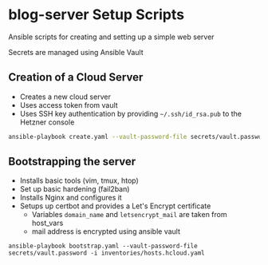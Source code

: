# blog-server Setup Scripts

Ansible scripts for creating and setting up a simple web server

Secrets are managed using Ansible Vault

## Creation of a Cloud Server

- Creates a new cloud server
- Uses access token from vault
- Uses SSH key authentication by providing `~/.ssh/id_rsa.pub` to the Hetzner console

```bash
ansible-playbook create.yaml --vault-password-file secrets/vault.password
```

## Bootstrapping the server

- Installs basic tools (vim, tmux, htop)
- Set up basic hardening (fail2ban)
- Installs Nginx and configures it
- Setups up certbot and provides a Let's Encrypt certificate
  - Variables `domain_name` and `letsencrypt_mail` are taken from host_vars
  - mail address is encrypted using ansible vault

```
ansible-playbook bootstrap.yaml --vault-password-file secrets/vault.password -i inventories/hosts.hcloud.yaml
```

